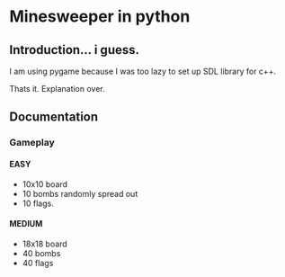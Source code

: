 # Minesweeper in python

## Introduction... i guess.
I am using pygame because I was too lazy to set up SDL library for c++.

Thats it. Explanation over.

## Documentation

### Gameplay

#### EASY
* 10x10 board
* 10 bombs randomly spread out
* 10 flags.

#### MEDIUM 
* 18x18 board 
* 40 bombs
* 40 flags

